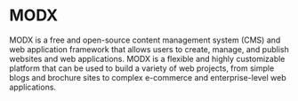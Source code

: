 # MODX

MODX is a free and open-source content management system (CMS) and web application framework that allows users to create, manage, and publish websites and web applications. MODX is a flexible and highly customizable platform that can be used to build a variety of web projects, from simple blogs and brochure sites to complex e-commerce and enterprise-level web applications.
